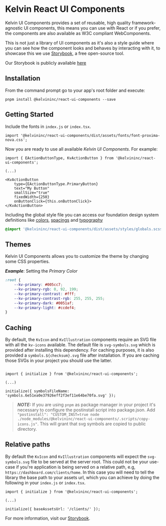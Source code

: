 # Kelvin React UI Components

Kelvin UI Components provides a set of reusable, high quality framework-agnostic UI components, this means you can use with React or if you prefer, the components are also available as W3C compliant WebComponents.

This is not just a library of UI components as it's also a style guide where you can see how the component looks and behaves by interacting with it, to showcase this we use [Storybook](https://storybook.js.org/), a free open-source tool.

Our Storybook is publicly available [here](https://kelvininc.github.io/ui-components/)

## Installation

From the command prompt go to your app's root folder and execute:

```
pnpm install @kelvininc/react-ui-components --save
```

## Getting Started

Include the fonts in `index.js` or `index.tsx`.

```tsx
import '@kelvininc/react-ui-components/dist/assets/fonts/font-proxima-nova.css';
```

Now you are ready to use all available _Kelvin UI Components_. For example:

```tsx
import { EActionButtonType, KvActionButton } from '@kelvininc/react-ui-components';

(...)

<KvActionButton
	type={EActionButtonType.PrimaryButton}
	text="My Button"
	smallSize="true"
	fixedWidth={250}
	onButtonClick={this.onButtonClick}>
</KvActionButton>
```

Including the global style file you can access our foundation design system definitions like [colors](https://kelvininc.github.io/ui-components/?path=/story/foundation-colors--page), [spacings](https://kelvininc.github.io/ui-components/?path=/docs/foundation-spatial-system--page) and [typography](https://kelvininc.github.io/ui-components/?path=/docs/foundation-typography--page)

```css
@import '@kelvininc/react-ui-components/dist/assets/styles/globals.scss';
```

## Themes

Kelvin UI Components allows you to customize the theme by changing some CSS properties.

**_Example_**: Setting the _Primary Color_

```css
:root {
	--kv-primary: #005cc7;
	--kv-primary-rgb: 0, 92, 199;
	--kv-primary-contrast: #fff;
	--kv-primary-contrast-rgb: 255, 255, 255;
	--kv-primary-dark: #0051af;
	--kv-primary-light: #ccdef4;
}
```

## Caching

By default, the `KvIcon` and `KvIllustration` components require an SVG file with all the `kv-icons` available. The default file is `svg-symbols.svg` which is provided after installing this dependency. For caching purposes, it is also provided a `symbols.${checksum}.svg` file after installation. If you are caching those SVGs in your project you should use the latter.

```tsx

import { initialize } from '@kelvininc/react-ui-components';

(...)

initialize({ symbolsFileName: 'symbols.6e51ea0e37926eff2f3ef11e64be70fa.svg' });

```

> **_NOTE:_** If you are using `pnpm` as package manager in your project it's necessary to configure the postinstall script into package.json. Add `"postinstall": "CUSTOM_INST=true node ./node_modules/@kelvininc/react-ui-components/.scripts/copy-icons.js"`. This will grant that svg symbols are copied to public directory.

## Relative paths

By default the `KvIcon` and `KvIllustration` components will expect the `svg-symbols.svg` file to be served at the server root. This could not be your use-case if you're application is being served on a relative path, e.g, `https://dashboard.com/clients/home`. In this case you will need to tell the library the base path to your assets url, which you can achieve by doing the following in your `index.js` or `index.tsx`.

```tsx
import { initialize } from '@kelvininc/react-ui-components';

(...)

initialize({ baseAssetsUrl: '/clients/' });

```

For more information, visit our [Storybook](https://kelvininc.github.io/ui-components/).
